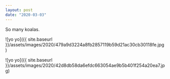 ```yaml
---
layout: post
date: "2020-03-03"
---
```


So many koalas.

![yo yo]({{ site.baseurl }}/assets/images/2020/479a9d3224a8fb2857119b59d21ac30cb30118fe.jpg)

![yo yo]({{ site.baseurl }}/assets/images/2020/42d8db58da6efdc663054ae9b5b401f254a20ea7.jpg)
